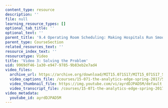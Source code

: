 ```yaml
---
content_type: resource
description: ''
file: null
learning_resource_types: []
optional_tab_title: ''
optional_text: ''
parent_title: '9.4 Operating Room Scheduling: Making Hospitals Run Smoothly  (Recitation)'
parent_type: CourseSection
related_resources_text: ''
resource_index_text: ''
resourcetype: Video
title: 'Video 3: Solving the Problem'
uid: 9969df46-1a30-e947-9785-9b83eb2e7ad4
video_files:
  archive_url: https://archive.org/download/MIT15.071S17/MIT15_071S17_Session_9.4.04_300k.mp4
  video_captions_file: /courses/15-071-the-analytics-edge-spring-2017/54b4f9e4f4bb5a038b924b0f48c7729b_ayrdDJPAD5M.vtt
  video_thumbnail_file: https://img.youtube.com/vi/ayrdDJPAD5M/default.jpg
  video_transcript_file: /courses/15-071-the-analytics-edge-spring-2017/695d595d9288066852e2d0dd2ee72337_ayrdDJPAD5M.pdf
video_metadata:
  youtube_id: ayrdDJPAD5M
---
```

